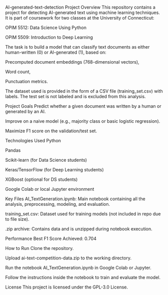 AI-generated-text-detection
Project Overview
This repository contains a project for detecting AI-generated text using machine learning techniques. It is part of coursework for two classes at the University of Connecticut:

OPIM 5512: Data Science Using Python

OPIM 5509: Introduction to Deep Learning

The task is to build a model that can classify text documents as either human-written (0) or AI-generated (1), based on:

Precomputed document embeddings (768-dimensional vectors),

Word count,

Punctuation metrics.

The dataset used is provided in the form of a CSV file (training_set.csv) with labels. The test set is not labeled and is excluded from this analysis.

Project Goals
Predict whether a given document was written by a human or generated by an AI.

Improve on a naive model (e.g., majority class or basic logistic regression).

Maximize F1 score on the validation/test set.

Technologies Used
Python

Pandas

Scikit-learn (for Data Science students)

Keras/TensorFlow (for Deep Learning students)

XGBoost (optional for DS students)

Google Colab or local Jupyter environment

Key Files
AI_TextGeneration.ipynb: Main notebook containing all the analysis, preprocessing, modeling, and evaluation.

training_set.csv: Dataset used for training models (not included in repo due to file size).

.zip archive: Contains data and is unzipped during notebook execution.

Performance
Best F1 Score Achieved: 0.704

How to Run
Clone the repository.

Upload ai-text-competition-data.zip to the working directory.

Run the notebook AI_TextGeneration.ipynb in Google Colab or Jupyter.

Follow the instructions inside the notebook to train and evaluate the model.

License
This project is licensed under the GPL-3.0 License.
